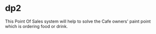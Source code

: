 # dp2
This Point Of Sales system will help to solve the Cafe owners' paint point which is ordering food or drink.
